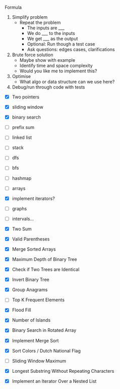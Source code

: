 Formula
1. Simplify problem
	- Repeat the problem
		- The inputs are ___
		- We do ___ to the inputs
		- We get ___ as the output
		- Optional: Run though a test case
		- Ask questions: edges cases, clarifications
2. Brute force solution
	- Maybe show with example
	- Identify time and space complexity
	- Would you like me to implement this?
3. Optimise
	- What algo or data structure can we use here?
4. Debug/run through code with tests

- [x] Two pointers
- [x] sliding window
- [x] binary search
- [ ] prefix sum
- [ ] linked list
- [ ] stack
- [ ] dfs
- [ ] bfs
- [ ] hashmap
- [ ] arrays
- [x] implement iterators?

- [ ] graphs
- [ ] intervals...

- [x] Two Sum
- [x] Valid Parentheses
- [x] Merge Sorted Arrays
- [x] Maximum Depth of Binary Tree
- [x] Check if Two Trees are Identical
- [x] Invert Binary Tree
- [x] Group Anagrams
- [ ] Top K Frequent Elements
- [x] Flood Fill
- [x] Number of Islands
- [x] Binary Search in Rotated Array
- [x] Implement Merge Sort
- [x] Sort Colors / Dutch National Flag
- [ ] Sliding Window Maximum
- [x] Longest Substring Without Repeating Characters
- [x] Implement an Iterator Over a Nested List
